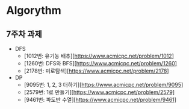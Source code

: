 # Algorythm

## 7주차 과제

- DFS
  - [1012번: 유기농 배추][https://www.acmicpc.net/problem/1012]
  - [1260번: DFS와 BFS][https://www.acmicpc.net/problem/1260]
  - [2178번: 미로탐색][https://www.acmicpc.net/problem/2178]
- DP
  - [9095번: 1, 2, 3 더하기][https://www.acmicpc.net/problem/9095]
  - [2579번: 1로 만들기][https://www.acmicpc.net/problem/2579]
  - [9461번: 파도반 수열][https://www.acmicpc.net/problem/9461]

